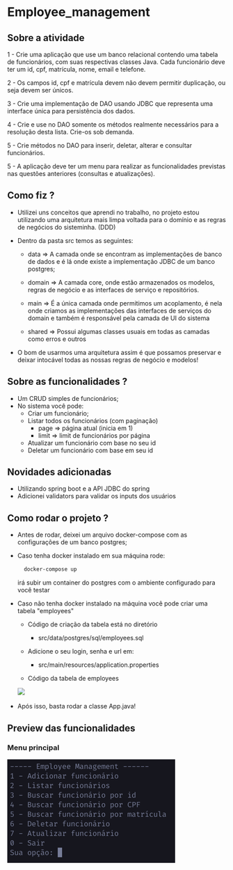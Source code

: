 # Employee_management

## Sobre a atividade

1 - Crie uma aplicação que use um banco relacional contendo uma tabela de funcionários, com suas respectivas classes Java.
Cada funcionário deve ter um id, cpf, matrícula, nome, email e telefone.

2 - Os campos id, cpf e matrícula devem não devem permitir duplicação, ou seja devem ser únicos.

3 - Crie uma implementação de DAO usando JDBC que representa uma interface única para persistência dos dados.

4 - Crie e use no DAO somente os métodos realmente necessários para a resolução desta lista. Crie-os sob demanda.

5 - Crie métodos no DAO para inserir, deletar, alterar e consultar funcionários.

5 - A aplicação deve ter um menu para realizar as funcionalidades previstas nas questões anteriores (consultas e atualizações).


## Como fiz ?

- Utilizei uns conceitos que aprendi no trabalho, no projeto estou utilizando uma arquitetura mais limpa voltada para o domínio e as regras de negócios do sisteminha. (DDD)

- Dentro da pasta src temos as seguintes:
   
   - data => A camada onde se encontram as implementações de banco de dados e é lá onde existe a implementação JDBC de um banco postgres;
   
   - domain => A camada core, onde estão armazenados os modelos, regras de negócio e as interfaces de serviço e repositórios.
   
   - main => É a única camada onde permitimos um acoplamento, é nela onde criamos as implementações das interfaces de serviços do domain e também é responsável pela camada de UI do sistema
   
   - shared => Possui algumas classes usuais em todas as camadas como erros e outros

- O bom de usarmos uma arquitetura assim é que possamos preservar e deixar intocável todas as nossas regras de negócio e modelos!


## Sobre as funcionalidades ?

  - Um CRUD simples de funcionários;
  - No sistema você pode:
    - Criar um funcionário;
    - Listar todos os funcionários (com paginação)
      - page => página atual (inicia em 1)
      - limit => limit de funcionários por página
    - Atualizar um funcionário com base no seu id
    - Deletar um funcionário com base em seu id

## Novidades adicionadas

   - Utilizando spring boot e a API JDBC do spring
   - Adicionei validators para validar os inputs dos usuários

## Como rodar o projeto ?

 - Antes de rodar, deixei um arquivo docker-compose com as configurações de um banco postgres;

 - Caso tenha docker instalado em sua máquina rode:
  
    ```bash
      docker-compose up
    ```
    irá subir um container do postgres com o ambiente configurado para você testar

- Caso não tenha docker instalado na máquina você pode criar uma tabela "employees"
  
  - Código de criação da tabela está no diretório 
     - src/data/postgres/sql/employees.sql 

  - Adicione o seu login, senha e url em:
    - src/main/resources/application.properties

  - Código da tabela de employees
  
  ![](src/main/resources/github-docs/employeeTable.png)

- Após isso, basta rodar a classe App.java!

## Preview das funcionalidades

### Menu principal
![](src/main/resources/docs/menu.png)